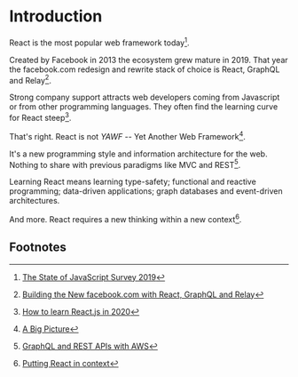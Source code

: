 # Introduction

React is the most popular web framework today[^1].  

Created by Facebook in 2013 the ecosystem grew mature in 2019. That year the facebook.com redesign and rewrite stack of choice is React, GraphQL and Relay[^2].

Strong company support attracts web developers coming from Javascript or from other programming languages. They often find the learning curve for React steep[^3]. 

That's right. React is not *YAWF* -- Yet Another Web Framework[^4]. 

It's a new programming style and information architecture for the web. Nothing to share with previous paradigms like MVC and REST[^5].

Learning React means learning type-safety; functional and reactive programming; data-driven applications; graph databases and event-driven architectures.

And more. React requires a new thinking within a new context[^6].

## Footnotes
[^1]: [The State of JavaScript Survey 2019](https://2019.stateofjs.com/front-end-frameworks/)
[^2]: [Building the New facebook.com with React, GraphQL and Relay](https://developers.facebook.com/videos/2019/building-the-new-facebookcom-with-react-graphql-and-relay/)
[^3]: [How to learn React.js in 2020](https://www.robinwieruch.de/learn-react-js)
[^4]: [A Big Picture](http://metamn.io/react/a-big-picture/)
[^5]: [GraphQL and REST APIs with AWS](http://metamn.io/react/graphql-and-rest-apis-with-aws/)
[^6]: [Putting React in context](http://metamn.io/react/putting-react-in-context/)
